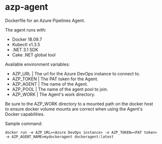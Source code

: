 # azp-agent

Dockerfile for an Azure Pipelines Agent.

The agent runs with:
* Docker 18.09.7
* Kubectl v1.3.5
* .NET 3.1 SDK
* Cake .NET global tool

Available environment variables:

* AZP_URL   | The url for the Azure DevOps instance to connect to.
* AZP_TOKEN | The PAT token for the Agent.
* AZP_AGENT | The name of the Agent.
* AZP_POOL | The name of the agent pool to join.
* AZP_WORK | The Agent's work directory. 


Be sure to the AZP_WORK directory to a mounted path on the docker host to ensure docker volume mounts are correct when using the Agent's Docker capabilities.


Sample command:

`docker run -e AZP_URL=<Azure DevOps instance> -e AZP_TOKEN=<PAT token> -e AZP_AGENT_NAME=mydockeragent dockeragent:latest`
